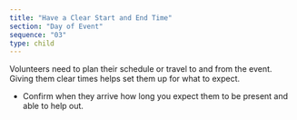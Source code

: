 ```yaml
---
title: "Have a Clear Start and End Time"
section: "Day of Event"
sequence: "03"
type: child
---
```


Volunteers need to plan their schedule or travel to and from the event. Giving them clear times helps set them up for what to expect.

- Confirm when they arrive how long you expect them to be present and able to help out.
